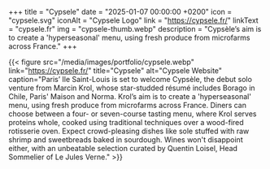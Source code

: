+++
title = "Cypsele"
date = "2025-01-07 00:00:00 +0200"
icon = "cypsele.svg"
iconAlt = "Cypsele Logo"
link = "https://cypsele.fr/"
linkText = "cypsele.fr"
img = "cypsele-thumb.webp"
description = "Cypsèle’s aim is to create a 'hyperseasonal' menu, using fresh produce from microfarms across France."
+++

{{< figure src="/media/images/portfolio/cypsele.webp" link="https://cypsele.fr/" title="Cypsele" alt="Cypsele Website" caption="Paris’ Ile Saint-Louis is set to welcome Cypsèle, the debut solo venture from Marcin Krol, whose star-studded résumé includes Borago in Chile, Paris' Maison and Norma. Krol’s aim is to create a 'hyperseasonal' menu, using fresh produce from microfarms across France. Diners can choose between a four- or seven-course tasting menu, where Krol serves proteins whole, cooked using traditional techniques over a wood-fired rotisserie oven. Expect crowd-pleasing dishes like sole stuffed with raw shrimp and sweetbreads baked in sourdough. Wines won't disappoint either, with an unbeatable selection curated by Quentin Loisel, Head Sommelier of Le Jules Verne." >}}
